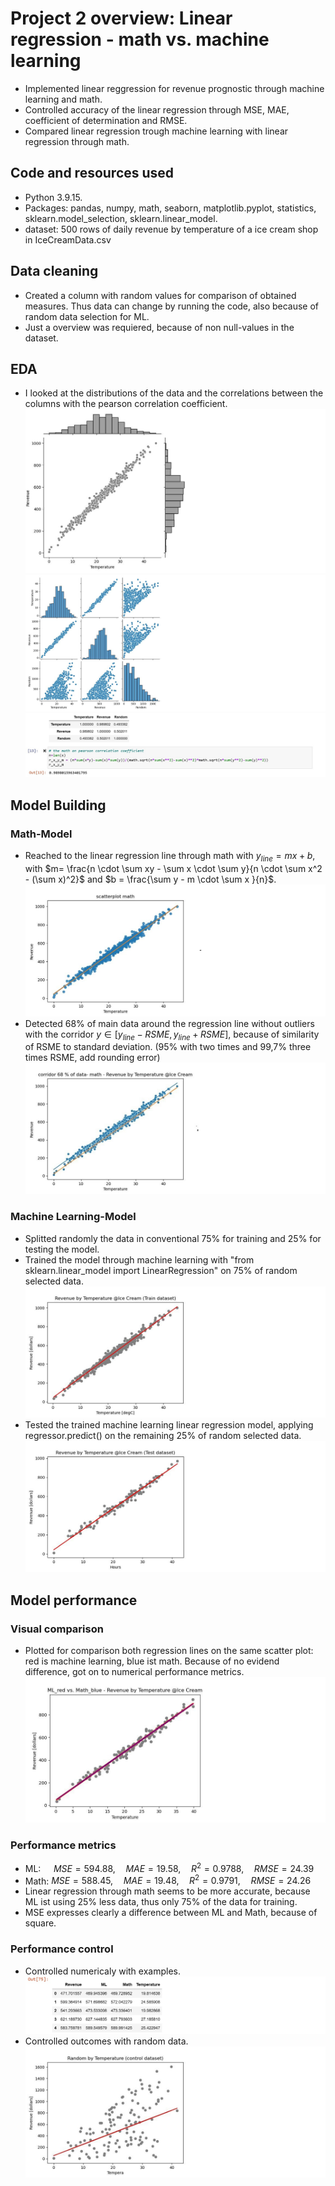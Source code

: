 # Project 2 overview: Linear regression - math vs. machine learning
* Implemented linear reggression for revenue prognostic through machine learning and math.
* Controlled accuracy of the linear regression through MSE, MAE, coefficient of determination and RMSE.
* Compared linear regression trough machine learning with linear regression through math.

## Code and resources used
* Python 3.9.15.
* Packages: pandas, numpy, math, seaborn, matplotlib.pyplot, statistics, sklearn.model_selection, sklearn.linear_model.
* dataset: 500 rows of daily revenue by temperature of a ice cream shop in IceCreamData.csv

## Data cleaning
* Created a column with random values for comparison of obtained measures. Thus data can change by running the code, also because of random data selection for ML.
* Just a overview was requiered, because of non null-values in the dataset.
## EDA
* I looked at the distributions of the data and the correlations between the columns with the pearson correlation coefficient.
![](/images/scatterplot_with_Jointplot.jpg)
![](/images/scatterplot_with_pairplot.jpg)
![](/images/Pearson_coefficient.jpg)

## Model Building
### Math-Model
* Reached to the linear regression line through math with $y_{line}= mx+b$, with $m= \frac{n \cdot \sum xy - \sum x \cdot \sum y}{n \cdot \sum x^2 - (\sum x)^2}$ and $b = \frac{\sum y - m \cdot \sum x }{n}$.
![](/images/scatterplot_with_math_linear_regression.jpg)
* Detected 68% of main data around the regression line without outliers with the corridor $y\in [y_{line} - RSME, y_{line} + RSME]$, because of similarity of RSME to standard deviation. (95% with two times and 99,7% three times RSME, add rounding error)
![](/images/scatterplot_with_corridor_68_data_math.jpg)
### Machine Learning-Model
* Splitted randomly the data in conventional 75% for training and 25% for testing the model. 
* Trained the model through machine learning with "from sklearn.linear_model import LinearRegression" on 75% of random selected data.
![](/images/ML_scatterplot_train_data.jpg)
* Tested the trained machine learning linear regression model, applying regressor.predict() on the remaining 25% of random selected data.
![](/images/ML_scatterplot_test_data.jpg)
## Model performance
### Visual comparison
* Plotted for comparison both regression lines on the same scatter plot: red is machine learning, blue ist math. Because of no evidend difference, got on to numerical performance metrics.
![](/images/ML_red_vs_Math_blue_scatterplot.jpg)
### Performance metrics
* ML: $\hspace{1em}MSE = 594.88,\hspace{1em} MAE = 19.58, \hspace{1em} R^2 =0.9788, \hspace{1em} RMSE = 24.39$
* Math: $MSE = 588.45, \hspace{1em} MAE = 19.48, \hspace{1em} R^2 = 0.9791, \hspace{1em} RMSE = 24.26$
* Linear regression through math seems to be more accurate, because ML ist using 25% less data, thus only 75% of the data for training.
* MSE expresses clearly a difference between ML and Math, because of square.
### Performance control
* Controlled numericaly with examples.
![](/images/example.jpg)
* Controlled outcomes with random data. 
![](/images/ML_scatterplot_random_data.jpg)
